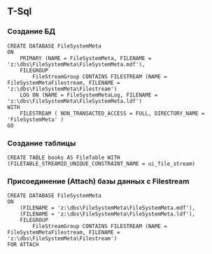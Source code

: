 ## T-Sql

### Создание БД

	CREATE DATABASE FileSystemMeta
	ON 
		PRIMARY (NAME = FileSystemMeta, FILENAME = 'z:\dbs\FileSystemMeta\FileSystemMeta.mdf'),
		FILEGROUP 
			FileStreamGroup CONTAINS FILESTREAM (NAME = FileSystemMetaFilestream, FILENAME = 'z:\dbs\FileSystemMeta\Filestream')
		LOG ON (NAME = FileSystemMetaLog, FILENAME = 'z:\dbs\FileSystemMeta\FileSystemMeta.ldf')
	WITH 
		FILESTREAM ( NON_TRANSACTED_ACCESS = FULL, DIRECTORY_NAME = 'FileSystemMeta' )
	GO


### Создание таблицы

	CREATE TABLE books AS FileTable WITH (FILETABLE_STREAMID_UNIQUE_CONSTRAINT_NAME = ui_file_stream)


### Присоединение (Attach) базы данных с Filestream

	CREATE DATABASE FileSystemMeta
	ON 
		(FILENAME = 'z:\dbs\FileSystemMeta\FileSystemMeta.mdf'),
		(FILENAME = 'z:\dbs\FileSystemMeta\FileSystemMeta.ldf'),
		FILEGROUP 
			FileStreamGroup CONTAINS FILESTREAM (NAME = FileSystemMetaFilestream, FILENAME = 'z:\dbs\FileSystemMeta\Filestream')
	FOR ATTACH

